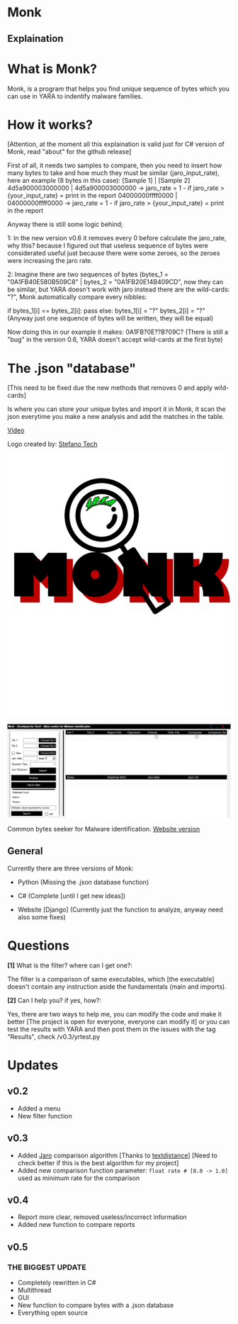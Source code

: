 # Monk
## Explaination
# What is Monk?
Monk, is a program that helps you find unique sequence of bytes which you can use in YARA to indentify malware families.

        
# How it works?


[Attention, at the moment all this explaination is valid just for C# version of Monk, read "about" for the github release]

First of all, it needs two samples to compare, then you need to insert how many bytes to take and how much they must be similar (jaro_input_rate), here an example (8 bytes in this case):
[Sample 1]                 | [Sample 2]
4d5a900003000000           | 4d5a900003000000 -> jaro_rate = 1 - if jaro_rate > {your_input_rate} = print in the report
04000000ffff0000           | 04000000ffff0000 -> jaro_rate = 1 - if jaro_rate > {your_input_rate} = print in the report

Anyway there is still some logic behind;

1:
In the new version v0.6 it removes every 0 before calculate the jaro_rate, why this? because I figured out that useless sequence
of bytes were considerated useful just because there were some zeroes, so the zeroes were increasing the jaro rate.

2:
Imagine there are two sequences of bytes (bytes_1 = "0A1FB40E580B509C8" | bytes_2 = "0A1FB20E14B409CD", now they can be similar, but YARA doesn't work with jaro
instead there are the wild-cards: "?", Monk automatically compare every nibbles:



if bytes_1[i] == bytes_2[i]:
          pass
else:
          bytes_1[i] = "?"
          bytes_2[i] = "?" (Anyway just one sequence of bytes will be written, they will be equal)


Now doing this in our example it makes:
0A1FB?0E??B?09C? (There is still a "bug" in the version 0.6, YARA doesn't accept wild-cards at the first byte)

# The .json "database"

[This need to be fixed due the new methods that removes 0 and apply wild-cards]

Is where you can store your unique bytes and import it in Monk, it scan the json everytime you make a new analysis and add the matches in the table.
 
[Video](https://youtu.be/F7T1lGaJmj8)

Logo created by: [Stefano Tech](https://www.youtube.com/channel/UCf-ZEAjv-Fo7UlFLXSo0zgg)



![](https://github.com/Finch4/Monk/blob/master/Monk%20Logo%202.0.png?raw=true)



![](https://github.com/Finch4/Monk/blob/master/Monk_1.PNG?raw=true)

Common bytes seeker for Malware identification.
[Website version](http://finch4.pythonanywhere.com/)
## General

Currently there are three versions of Monk:

 - Python (Missing the .json database function)

 - C# (Complete [until I get new ideas])

 - Website [Django] (Currently just the function to analyze, anyway need also some fixes)




# Questions
__[1]__ What is the filter? where can I get one?:

The filter is a comparison of same executables, which [the executable] doesn't contain any instruction aside the fundamentals (main and imports).

__[2]__ Can I help you? if yes, how?:

Yes, there are two ways to help me, you can modify the code and make it better [The project is open for everyone, everyone can modify it] or you can test the results with YARA and then post them in the issues with the tag "Results", check /v0.3/yrtest.py


# Updates
## v0.2
- Added a menu
- New filter function
## v0.3
- Added [Jaro](https://en.wikipedia.org/wiki/Jaro%E2%80%93Winkler_distance) comparison algorithm [Thanks to [textdistance](https://pypi.org/project/textdistance/)] [Need to check better if this is the best algorithm for my project]
- Added new comparison function parameter:  ```float rate # [0.0 -> 1.0]``` used as minimum rate for the comparison
## v0.4
- Report more clear, removed useless/incorrect information
- Added new function to compare reports
## v0.5
### THE BIGGEST UPDATE
- Completely rewritten in C#
- Multithread
- GUI
- New function to compare bytes with a .json database
- Everything open source
